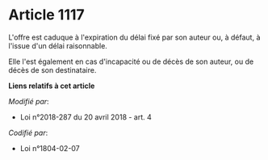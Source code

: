 # Article 1117

L'offre est caduque à l'expiration du délai fixé par son auteur ou, à défaut, à l'issue d'un délai raisonnable.

Elle l'est également en cas d'incapacité ou de décès de son auteur, ou de décès de son destinataire.

**Liens relatifs à cet article**

_Modifié par_:

  - Loi n°2018-287 du 20 avril 2018 - art. 4

_Codifié par_:

  - Loi n°1804-02-07
